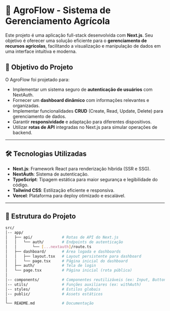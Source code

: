 # 🌾 AgroFlow - Sistema de Gerenciamento Agrícola

Este projeto é uma aplicação full-stack desenvolvida com **Next.js**. Seu objetivo é oferecer uma solução eficiente para o **gerenciamento de recursos agrícolas**, facilitando a visualização e manipulação de dados em uma interface intuitiva e moderna.

## 🚀 Objetivo do Projeto

O AgroFlow foi projetado para:  
- Implementar um sistema seguro de **autenticação de usuários** com NextAuth.  
- Fornecer um **dashboard dinâmico** com informações relevantes e organizadas.  
- Implementar funcionalidades **CRUD** (Create, Read, Update, Delete) para gerenciamento de dados.  
- Garantir **responsividade** e adaptação para diferentes dispositivos.  
- Utilizar **rotas de API** integradas no Next.js para simular operações de backend.  

---

## 🛠️ Tecnologias Utilizadas

- **Next.js**: Framework React para renderização híbrida (SSR e SSG).  
- **NextAuth**: Sistema de autenticação.  
- **TypeScript**: Tipagem estática para maior segurança e legibilidade do código.  
- **Tailwind CSS**: Estilização eficiente e responsiva.  
- **Vercel**: Plataforma para deploy otimizado e escalável.

---

## 📂 Estrutura do Projeto

```bash
src/
│-- app/
│   ├── api/             # Rotas de API do Next.js
│   │   └── auth/        # Endpoints de autenticação
│   │       └── [...nextauth]/route.ts
│   ├── dashboard/       # Área logada e dashboards
│   │   ├── layout.tsx   # Layout persistente para dashboard
│   │   └── page.tsx     # Página inicial do dashboard
│   ├── auth/            # Tela de login
│   └── page.tsx         # Página inicial (rota pública)
│
│-- components/          # Componentes reutilizáveis (ex: Input, Button)
│-- utils/               # Funções auxiliares (ex: withAuth)
│-- styles/              # Estilos globais
│-- public/              # Assets estáticos
│
└── README.md            # Documentação
